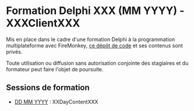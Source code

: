 # Formation Delphi XXX (MM YYYY) - XXXClientXXX

Mis en place dans le cadre d'une formation Delphi à la programmation multiplateforme avec FireMonkey, [ce dépôt de code](https://github.com/DeveloppeurPascal/XXXXXXXXXX) et ses contenus sont privés.

Toute utilisation ou diffusion sans autorisation conjointe des stagiaires et du formateur peut faire l'objet de poursuite.

## Sessions de formation

* [DD MM YYYY](done-YYYYMMDD.md) : XXDayContentXXX
